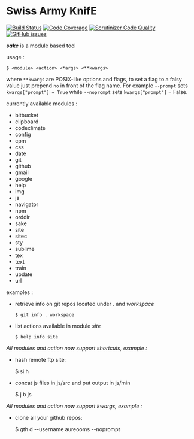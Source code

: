 Swiss Army KnifE
================

[![Build Status](http://img.shields.io/travis/aureooms/sake.svg?style=flat)](https://travis-ci.org/aureooms/sake)
[![Code Coverage](http://img.shields.io/scrutinizer/g/aureooms/sake.svg?style=flat)](https://scrutinizer-ci.com/g/aureooms/sake/?branch=master)
[![Scrutinizer Code Quality](http://img.shields.io/scrutinizer/coverage/g/aureooms/sake.svg?style=flat)](https://scrutinizer-ci.com/g/aureooms/sake/?branch=master)
[![GitHub issues](http://img.shields.io/github/issues/aureooms/sake.svg?style=flat)](https://github.com/aureooms/sake/issues)

***sake*** is a module based tool


usage :

	$ <module> <action> <*args> <**kwargs>


where `**kwargs` are POSIX-like options and flags, to set a flag to a falsy value just prepend `no` in front of the flag name. For example `--prompt` sets `kwargs["prompt"] = True` while `--noprompt` sets `kwargs["prompt"]` = False.


currently available modules :

  - bitbucket
  - clipboard
  - codeclimate
  - config
  - cpm
  - css
  - date
  - git
  - github
  - gmail
  - google
  - help
  - img
  - js
  - navigator
  - npm
  - orddir
  - sake
  - site
  - sitec
  - sty
  - sublime
  - tex
  - text
  - train
  - update
  - url




examples :

  - retrieve info on git repos located under *.* and *workspace*

		$ git info . workspace

  - list actions available in module *site*

		$ help info site


*All modules and action now support shortcuts, example :*


  - hash remote ftp site:

    $ si h

  - concat js files in js/src and put output in js/min

    $ j b js


*All modules and action now support kwargs, example :*


  - clone all your github repos:

    $ gth d --username aureooms --noprompt

